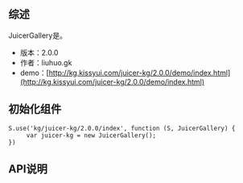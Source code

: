## 综述

JuicerGallery是。

* 版本：2.0.0
* 作者：liuhuo.gk
* demo：[http://kg.kissyui.com/juicer-kg/2.0.0/demo/index.html](http://kg.kissyui.com/juicer-kg/2.0.0/demo/index.html)

## 初始化组件
		
    S.use('kg/juicer-kg/2.0.0/index', function (S, JuicerGallery) {
         var juicer-kg = new JuicerGallery();
    })
	
	

## API说明
